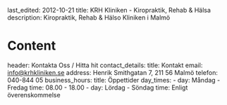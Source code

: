last_edited: 2012-10-21
title: KRH Kliniken - Kiropraktik, Rehab & Hälsa
description: Kiropraktik, Rehab & Hälso Kliniken i Malmö
# Content
header: Kontakta Oss / Hitta hit
contact_details:
    title: Kontakt
    email: info@krhkliniken.se
    address: Henrik Smithgatan 7, 211 56 Malmö
    telefon: 040-844 05
business_hours:
    title: Öppettider
    day_times:
        - day: Måndag - Fredag
          time: 08.00 - 18.00
        - day: Lördag - Söndag
          time: Enligt överenskommelse
